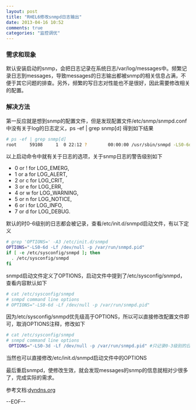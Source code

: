 ```yaml
---
layout: post
title: "RHEL6修改snmpd日志输出"
date: 2013-04-16 10:52
comments: true
categories: "监控调优" 
---
```


### 需求和现象
默认安装启动的snmp，会把日志记录在系统日志/var/log/messages中。频繁记录日志到messages，导致messages的日志输出都被snmp的相关信息占满，不便于其它问题的排查。另外，频繁的写日志对性能也不是很好，因此需要修改相关的配置。

<!--more-->

### 解决方法
第一反应就是想到snmp的配置文件，但是发现配置文件/etc/snmp/snmpd.conf中没有关于log的日志定义，ps -ef | grep snmp[d] 得到如下结果
``` bash
# ps -ef | grep snmp[d]
root     59108     1  0 22:12 ?        00:00:00 /usr/sbin/snmpd -LS0-6d -Lf /dev/null -p /var/run/snmpd.pid
```

以上启动命令中就有关于日志的选项，关于snmp日志的警告级别如下

* 0 or ! for LOG_EMERG,
* 1 or a for LOG_ALERT,
* 2 or c for LOG_CRIT,
* 3 or e for LOG_ERR,
* 4 or w for LOG_WARNING,
* 5 or n for LOG_NOTICE,
* 6 or i for LOG_INFO,
* 7 or d for LOG_DEBUG. 


默认的时0-6级别的日志都会被记录，查看/etc/init.d/snmpd启动文件，有以下定义
``` bash
# grep 'OPTIONS=' -A3 /etc/init.d/snmpd 
OPTIONS="-LS0-6d -Lf /dev/null -p /var/run/snmpd.pid"
if [ -e /etc/sysconfig/snmpd ]; then
  . /etc/sysconfig/snmpd
fi
```

snmpd启动文件定义了OPTIONS，启动文件中提到了/etc/sysconfig/snmpd，查看内容默认如下
``` bash 
# cat /etc/sysconfig/snmpd 
# snmpd command line options
# OPTIONS="-LS0-6d -Lf /dev/null -p /var/run/snmpd.pid"
```

因为/etc/sysconfig/snmpd优先级高于OPTIONS，所以可以直接修改配置文件即可，取消OPTIONS注释，修改如下
``` bash
# cat /etc/sysconfig/snmpd 
# snmpd command line options
 OPTIONS="-LS0-3d -Lf /dev/null -p /var/run/snmpd.pid" #只记录0-3级别的日志即可
```

当然也可以直接修改/etc/init.d/snmpd启动文件中的OPTIONS

最后重启snmpd，使修改生效，就会发现messages的snmp的信息就相对少很多了，完成实际的需求。

参考文档:[dyndns.org](http://dgz.dyndns.org/mediawiki/index.php/%28RHEL%29_HOWTO_stop_snmpd_spamming_/var/log/messages)

--EOF--
